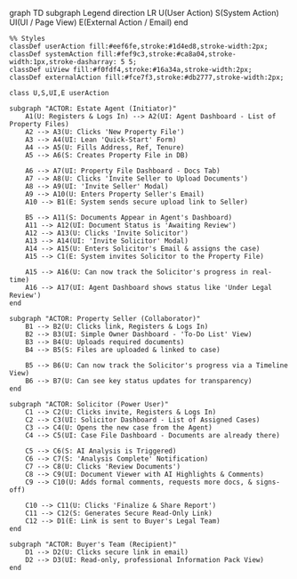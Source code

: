 graph TD
subgraph Legend
direction LR
U(User Action)
S(System Action)
UI(UI / Page View)
E(External Action / Email)
end

    %% Styles
    classDef userAction fill:#eef6fe,stroke:#1d4ed8,stroke-width:2px;
    classDef systemAction fill:#fef9c3,stroke:#ca8a04,stroke-width:1px,stroke-dasharray: 5 5;
    classDef uiView fill:#f0fdf4,stroke:#16a34a,stroke-width:2px;
    classDef externalAction fill:#fce7f3,stroke:#db2777,stroke-width:2px;

    class U,S,UI,E userAction

    subgraph "ACTOR: Estate Agent (Initiator)"
        A1(U: Registers & Logs In) --> A2(UI: Agent Dashboard - List of Property Files)
        A2 --> A3(U: Clicks 'New Property File')
        A3 --> A4(UI: Lean 'Quick-Start' Form)
        A4 --> A5(U: Fills Address, Ref, Tenure)
        A5 --> A6(S: Creates Property File in DB)

        A6 --> A7(UI: Property File Dashboard - Docs Tab)
        A7 --> A8(U: Clicks 'Invite Seller to Upload Documents')
        A8 --> A9(UI: 'Invite Seller' Modal)
        A9 --> A10(U: Enters Property Seller's Email)
        A10 --> B1(E: System sends secure upload link to Seller)

        B5 --> A11(S: Documents Appear in Agent's Dashboard)
        A11 --> A12(UI: Document Status is 'Awaiting Review')
        A12 --> A13(U: Clicks 'Invite Solicitor')
        A13 --> A14(UI: 'Invite Solicitor' Modal)
        A14 --> A15(U: Enters Solicitor's Email & assigns the case)
        A15 --> C1(E: System invites Solicitor to the Property File)

        A15 --> A16(U: Can now track the Solicitor's progress in real-time)
        A16 --> A17(UI: Agent Dashboard shows status like 'Under Legal Review')
    end

    subgraph "ACTOR: Property Seller (Collaborator)"
        B1 --> B2(U: Clicks link, Registers & Logs In)
        B2 --> B3(UI: Simple Owner Dashboard - 'To-Do List' View)
        B3 --> B4(U: Uploads required documents)
        B4 --> B5(S: Files are uploaded & linked to case)

        B5 --> B6(U: Can now track the Solicitor's progress via a Timeline View)
        B6 --> B7(U: Can see key status updates for transparency)
    end

    subgraph "ACTOR: Solicitor (Power User)"
        C1 --> C2(U: Clicks invite, Registers & Logs In)
        C2 --> C3(UI: Solicitor Dashboard - List of Assigned Cases)
        C3 --> C4(U: Opens the new case from the Agent)
        C4 --> C5(UI: Case File Dashboard - Documents are already there)

        C5 --> C6(S: AI Analysis is Triggered)
        C6 --> C7(S: 'Analysis Complete' Notification)
        C7 --> C8(U: Clicks 'Review Documents')
        C8 --> C9(UI: Document Viewer with AI Highlights & Comments)
        C9 --> C10(U: Adds formal comments, requests more docs, & signs-off)

        C10 --> C11(U: Clicks 'Finalize & Share Report')
        C11 --> C12(S: Generates Secure Read-Only Link)
        C12 --> D1(E: Link is sent to Buyer's Legal Team)
    end

    subgraph "ACTOR: Buyer's Team (Recipient)"
        D1 --> D2(U: Clicks secure link in email)
        D2 --> D3(UI: Read-only, professional Information Pack View)
    end
